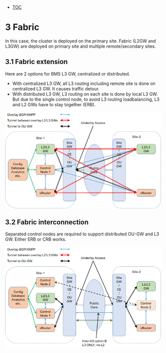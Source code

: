 * [TOC](Multi-Site.md#toc)

# 3 Fabric

In this case, the cluster is deployed on the primary site. Fabric (L2GW and L3GW) are deployed on primary site and multiple remote/secondary sites.


## 3.1 Fabric extension

Here are 2 options for BMS L3 GW, centralized or distributed.
* With centralized L3 GW, all L3 routing including remote site is done on centralized L3 GW. It causes traffic detour.
* With distributed L3 GW, L3 routing on each site is done by local L3 GW. But due to the single control node, to avoid L3 routing loadbalancing, L3 and L2 GWs have to stay together (ERB).

![Figure 3.1 Fabric extension](F3-1.png)


## 3.2 Fabric interconnection

Separated control nodes are required to support distributed OU-GW and L3 GW. Either ERB or CRB works.

![Figure 3.2 Fabric interconnection ](F3-2.png)

